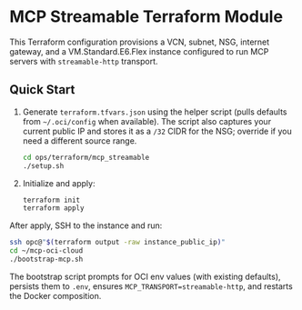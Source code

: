 # MCP Streamable Terraform Module

This Terraform configuration provisions a VCN, subnet, NSG, internet gateway, and a VM.Standard.E6.Flex instance configured to run MCP servers with `streamable-http` transport.

## Quick Start

1. Generate `terraform.tfvars.json` using the helper script (pulls defaults from `~/.oci/config` when available). The script also captures your current public IP and stores it as a `/32` CIDR for the NSG; override if you need a different source range.
   ```bash
   cd ops/terraform/mcp_streamable
   ./setup.sh
   ```
2. Initialize and apply:
   ```bash
   terraform init
   terraform apply
   ```

After apply, SSH to the instance and run:
```bash
ssh opc@"$(terraform output -raw instance_public_ip)"
cd ~/mcp-oci-cloud
./bootstrap-mcp.sh
```
The bootstrap script prompts for OCI env values (with existing defaults), persists them to `.env`, ensures `MCP_TRANSPORT=streamable-http`, and restarts the Docker composition.
